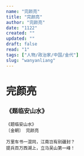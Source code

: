```yaml
---
name: "完颜亮"
title: "完颜亮"
author: "完颜亮"
date: "1122"
created: ""
updated: ""
draft: false
read: "1"
tags: ["人物/政治家/中国/金代"]
slug: "wanyanliang"
---
```


# 完颜亮

### 《题临安山水》

```
《题临安山水》
〔金朝〕 完颜亮

万里车书一混同，江南岂有别疆封？
提兵百万西湖上，立马吴山第一峰！
```

